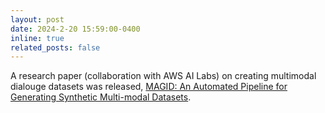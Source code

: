 ```yaml
---
layout: post
date: 2024-2-20 15:59:00-0400
inline: true
related_posts: false
---
```

A research paper (collaboration with AWS AI Labs) on creating multimodal dialouge datasets was released, [MAGID: An Automated Pipeline for Generating Synthetic Multi-modal Datasets](https://arxiv.org/pdf/2403.03194.pdf).